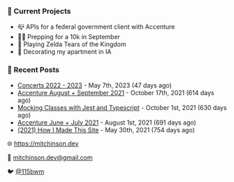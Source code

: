 ### 📌 Current Projects
- 📪 APIs for a federal government client with Accenture
- 🏃🏼 Prepping for a 10k in September
- 👾 Playing Zelda Tears of the Kingdom
- 🏡 Decorating my apartment in IA

### 📝 Recent Posts

- [Concerts 2022 - 2023](https://blog.mitchinson.dev/concerts-2023) - May 7th, 2023 (47 days ago)
- [Accenture August + September 2021](https://blog.mitchinson.dev/pillar/aug-sep-21) - October 17th, 2021 (614 days ago)
- [Mocking Classes with Jest and Typescript](https://blog.mitchinson.dev/jest-typescript-mocks) - October 1st, 2021 (630 days ago)
- [Accenture June + July 2021](https://blog.mitchinson.dev/pillar/june-july-21) - August 1st, 2021 (691 days ago)
- [(2021) How I Made This Site](https://blog.mitchinson.dev/About-This-Site) - May 30th, 2021 (754 days ago)

🌐 https://mitchinson.dev

💌 mitchinson.dev@gmail.com

🐦 [@115bwm](https://twitter.com/115bwm)